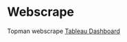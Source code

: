 # Webscrape
Topman webscrape
[Tableau Dashboard](https://public.tableau.com/profile/jason4347#!/vizhome/Topman-Dashboard/Topman)

